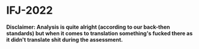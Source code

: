 # IFJ-2022

__Disclaimer:  Analysis is quite alright (according to our back-then standards) but when it comes to translation something's fucked there as it didn't translate shit during the assessment.__
